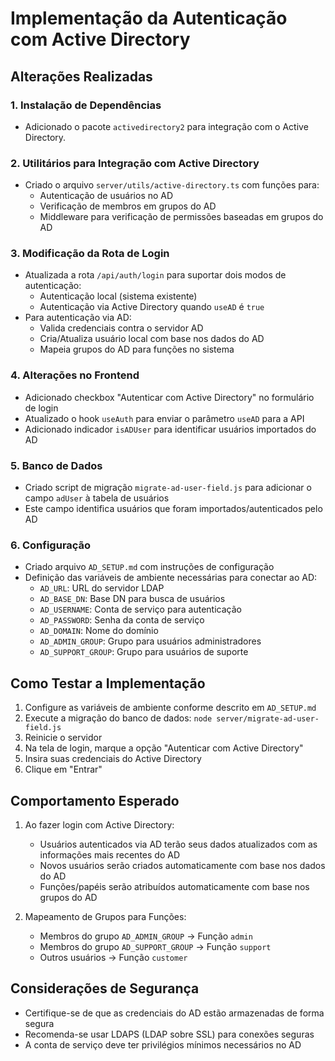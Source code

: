 # Implementação da Autenticação com Active Directory

## Alterações Realizadas

### 1. Instalação de Dependências
- Adicionado o pacote `activedirectory2` para integração com o Active Directory.

### 2. Utilitários para Integração com Active Directory
- Criado o arquivo `server/utils/active-directory.ts` com funções para:
  - Autenticação de usuários no AD
  - Verificação de membros em grupos do AD
  - Middleware para verificação de permissões baseadas em grupos do AD

### 3. Modificação da Rota de Login
- Atualizada a rota `/api/auth/login` para suportar dois modos de autenticação:
  - Autenticação local (sistema existente)
  - Autenticação via Active Directory quando `useAD` é `true`
- Para autenticação via AD:
  - Valida credenciais contra o servidor AD
  - Cria/Atualiza usuário local com base nos dados do AD
  - Mapeia grupos do AD para funções no sistema

### 4. Alterações no Frontend
- Adicionado checkbox "Autenticar com Active Directory" no formulário de login
- Atualizado o hook `useAuth` para enviar o parâmetro `useAD` para a API
- Adicionado indicador `isADUser` para identificar usuários importados do AD

### 5. Banco de Dados
- Criado script de migração `migrate-ad-user-field.js` para adicionar o campo `adUser` à tabela de usuários
- Este campo identifica usuários que foram importados/autenticados pelo AD

### 6. Configuração
- Criado arquivo `AD_SETUP.md` com instruções de configuração
- Definição das variáveis de ambiente necessárias para conectar ao AD:
  - `AD_URL`: URL do servidor LDAP
  - `AD_BASE_DN`: Base DN para busca de usuários
  - `AD_USERNAME`: Conta de serviço para autenticação
  - `AD_PASSWORD`: Senha da conta de serviço
  - `AD_DOMAIN`: Nome do domínio
  - `AD_ADMIN_GROUP`: Grupo para usuários administradores
  - `AD_SUPPORT_GROUP`: Grupo para usuários de suporte

## Como Testar a Implementação

1. Configure as variáveis de ambiente conforme descrito em `AD_SETUP.md`
2. Execute a migração do banco de dados: `node server/migrate-ad-user-field.js`
3. Reinicie o servidor
4. Na tela de login, marque a opção "Autenticar com Active Directory"
5. Insira suas credenciais do Active Directory
6. Clique em "Entrar"

## Comportamento Esperado

1. Ao fazer login com Active Directory:
   - Usuários autenticados via AD terão seus dados atualizados com as informações mais recentes do AD
   - Novos usuários serão criados automaticamente com base nos dados do AD
   - Funções/papéis serão atribuídos automaticamente com base nos grupos do AD

2. Mapeamento de Grupos para Funções:
   - Membros do grupo `AD_ADMIN_GROUP` → Função `admin`
   - Membros do grupo `AD_SUPPORT_GROUP` → Função `support`
   - Outros usuários → Função `customer`

## Considerações de Segurança

- Certifique-se de que as credenciais do AD estão armazenadas de forma segura
- Recomenda-se usar LDAPS (LDAP sobre SSL) para conexões seguras
- A conta de serviço deve ter privilégios mínimos necessários no AD 